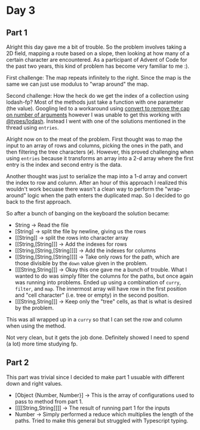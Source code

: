 # Day 3
## Part 1

Alright this day gave me a bit of trouble. So the problem involves taking a 2D field, mapping a route based on a slope, then looking at how many of a certain character are encountered.
As a participant of Advent of Code for the past two years, this kind of problem has become very familiar to me :). 

First challenge: The map repeats infinitely to the right. Since the map is the same we can just use modulus to "wrap around" the map. 

Second challenge: How the heck do we get the index of a collection using lodash-fp? Most of the methods just take a function with one parameter (the value). Googling led to a workaround using [convert to remove the cap on number of arguments](https://github.com/lodash/lodash/issues/2387) however I was unable to get this working with [@types/lodash](https://www.npmjs.com/package/@types/lodash). Instead I went with one of the solutions mentioned in the thread using `entries`. 

Alright now on to the meat of the problem. First thought was to map the input to an array of rows and columns, picking the ones in the path, and then filtering the tree characters (`#`). However, this proved challenging when using `entries` because it transforms an array into a 2-d array where the first entry is the index and second entry is the data.

Another thought was just to serialize the map into a 1-d array and convert the index to row and column. After an hour of this approach I realized this wouldn't work becuase there wasn't a clean way to perform the "wrap-around" logic when the path enters the duplicated map. So I decided to go back to the first approach.

So after a bunch of banging on the keyboard the solution became:
* String -> Read the file
* [String] -> split the file by newline, giving us the rows
* [[String]] -> split the rows into character array
* [[String,[String]]] -> Add the indexes for rows
* [[String,[String,[String]]]] -> Add the indexes for columns 
* [[String,[String,[String]]]] -> Take only rows for the path, which are those divisible by the `down` value given in the problem.
* [[[String,String]]] -> Okay this one gave me a bunch of trouble. What I wanted to do was simply filter the columns for the paths, but once again was running into problems. Ended up using a combination of `curry`, `filter`, and `map`. The innermost array will have row in the first position and "cell character" (i.e. tree or empty) in the second position. 
* [[[String,String]]] -> Keep only the "tree" cells, as that is what is desired by the problem.

This was all wrapped up in a `curry` so that I can set the row and column when using the method. 

Not very clean, but it gets the job done. Definitely showed I need to spend (a lot) more time studying fp.

## Part 2

This part was trivial since I decided to make part 1 usuable with different down and right values. 

* [Object {Number, Number}] -> This is the array of configurations used to pass to method from part 1.
* [[[[String,String]]]] -> The result of running part 1 for the inputs
* Number -> Simply performed a reduce which multiplies the length of the paths. Tried to make this general but struggled with Typescript typing.
